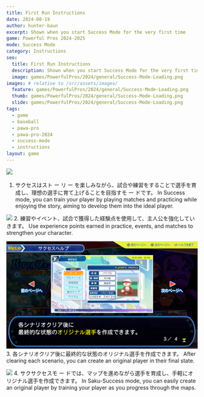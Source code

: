 ```yaml
---
title: First Run Instructions
date: 2024-08-19
author: hunter-baun
excerpt: Shown when you start Success Mode for the very first time
game: Powerful Pros 2024-2025
mode: Success Mode
category: Instructions
seo:
  title: First Run Instructions
  description: Shown when you start Success Mode for the very first time
  image: games/PowerfulPros/2024/general/Success-Mode-Loading.png
images: # relative to /src/assets/images/
  feature: games/PowerfulPros/2024/general/Success-Mode-Loading.png
  thumb: games/PowerfulPros/2024/general/Success-Mode-Loading.png
  slide: games/PowerfulPros/2024/general/Success-Mode-Loading.png
tags:
  - game
  - baseball
  - pawa-pro
  - pawa-pro-2024
  - success-mode
  - instructions
layout: game
---
```


![](</assets/images/games/PowerfulPros/2024/SuccessMode/Play/FirstRunInstructions/1.png>)
1. サクセスはスト ー リ ー を楽しみながら、試合や練習をすることで選手を育成し、理想の選手に育て上げることを目指すモ ー ドです。
In Success mode, you can train your player by playing matches and practicing while enjoying the story, aiming to develop them into the ideal player.

![](</assets/images/games/PowerfulPros/2024/SuccessMode/Play/FirstRunInstructions/2.png>)
2. 練習やイベント、試合で獲得した経験点を使用して、主人公を強化していきます。
Use experience points earned in practice, events, and matches to strengthen your character.

![](</assets/images/games/PowerfulPros/2024/SuccessMode/Play/FirstRunInstructions/3.png>)
3. 各シナリオクリア後に最終的な状態のオリジナル選手を作成できます。
After clearing each scenario, you can create an original player in their final state.

![](</assets/images/games/PowerfulPros/2024/SuccessMode/Play/FirstRunInstructions/4.png>)
4. サクサクセスモ ー ドでは、マップを進めながら選手を育成し、手軽にオリジナル選手を作成できます。
In Saku-Success mode, you can easily create an original player by training your player as you progress through the maps.